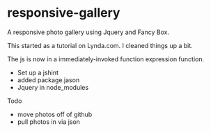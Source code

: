 # responsive-gallery
A responsive photo gallery using Jquery and Fancy Box.

This started as a tutorial on Lynda.com. I cleaned things up a bit.

The js is now in a immediately-invoked function expression function.
- Set up a jshint
- added package.jason
- Jquery in node_modules

Todo
- move photos off of github
- pull photos in via json
